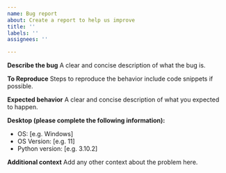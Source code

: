 ```yaml
---
name: Bug report
about: Create a report to help us improve
title: ''
labels: ''
assignees: ''

---
```


**Describe the bug**
A clear and concise description of what the bug is.

**To Reproduce**
Steps to reproduce the behavior include code snippets if possible.

**Expected behavior**
A clear and concise description of what you expected to happen.

**Desktop (please complete the following information):**
 - OS: [e.g. Windows]
 - OS Version: [e.g. 11]
 - Python version: [e.g. 3.10.2]

**Additional context**
Add any other context about the problem here.
